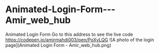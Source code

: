 # Animated-Login-Form---Amir_web_hub
Animated Login Form
Go to this address to see the live code https://codepen.io/amirmahdi003/pen/PoXyLQG
![A photo of the login page](Animated Login Form - Amir_web_hub.png)
